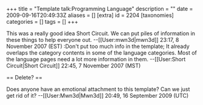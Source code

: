 +++
title = "Template talk:Programming Language"
description = ""
date = 2009-09-16T20:49:33Z
aliases = []
[extra]
id = 2204
[taxonomies]
categories = []
tags = []
+++

This was a really good idea Short Circuit. We can put piles of information in these things to help everyone out. --[[User:mwn3d|mwn3d]] 23:17, 8 November 2007 (EST)
:Don't put too much info in the template; It already overlaps the category contents in some of the language categories.  Most of the language pages need a lot more information in them. --[[User:Short Circuit|Short Circuit]] 22:45, 7 November 2007 (MST)

== Delete? ==

Does anyone have an emotional attachment to this template? Can we just get rid of it? --[[User:Mwn3d|Mwn3d]] 20:49, 16 September 2009 (UTC)
